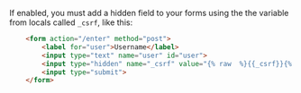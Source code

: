 If enabled, you must add a hidden field to your forms using the the variable from locals called `_csrf`, like this:

```html
	<form action="/enter" method="post">
		<label for="user">Username</label>
		<input type="text" name="user" id="user">
		<input type="hidden" name="_csrf" value="{% raw  %}{{_csrf}}{% endraw  %}">
		<input type="submit">
	</form>
```